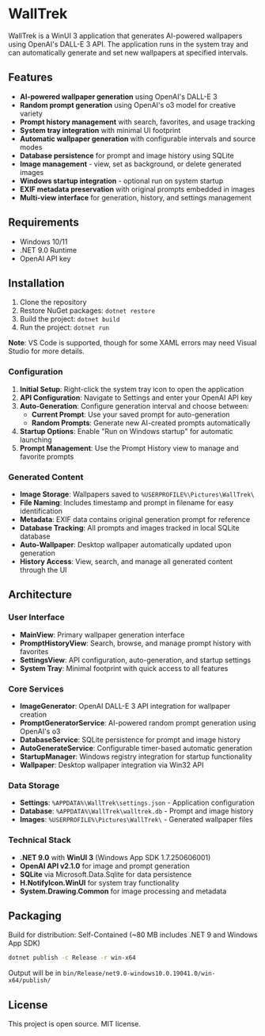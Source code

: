 # WallTrek

WallTrek is a WinUI 3 application that generates AI-powered wallpapers using OpenAI's DALL-E 3 API. The application runs in the system tray and can automatically generate and set new wallpapers at specified intervals.

## Features

- **AI-powered wallpaper generation** using OpenAI's DALL-E 3
- **Random prompt generation** using OpenAI's o3 model for creative variety
- **Prompt history management** with search, favorites, and usage tracking
- **System tray integration** with minimal UI footprint
- **Automatic wallpaper generation** with configurable intervals and source modes
- **Database persistence** for prompt and image history using SQLite
- **Image management** - view, set as background, or delete generated images
- **Windows startup integration** - optional run on system startup
- **EXIF metadata preservation** with original prompts embedded in images
- **Multi-view interface** for generation, history, and settings management

## Requirements

- Windows 10/11
- .NET 9.0 Runtime
- OpenAI API key

## Installation

1. Clone the repository
2. Restore NuGet packages: `dotnet restore`
3. Build the project: `dotnet build`
4. Run the project: `dotnet run`

**Note**: VS Code is supported, though for some XAML errors may need Visual Studio for more details.

### Configuration

1. **Initial Setup**: Right-click the system tray icon to open the application
2. **API Configuration**: Navigate to Settings and enter your OpenAI API key
3. **Auto-Generation**: Configure generation interval and choose between:
   - **Current Prompt**: Use your saved prompt for auto-generation
   - **Random Prompts**: Generate new AI-created prompts automatically
4. **Startup Options**: Enable "Run on Windows startup" for automatic launching
5. **Prompt Management**: Use the Prompt History view to manage and favorite prompts

### Generated Content

- **Image Storage**: Wallpapers saved to `%USERPROFILE%\Pictures\WallTrek\`
- **File Naming**: Includes timestamp and prompt in filename for easy identification
- **Metadata**: EXIF data contains original generation prompt for reference
- **Database Tracking**: All prompts and images tracked in local SQLite database
- **Auto-Wallpaper**: Desktop wallpaper automatically updated upon generation
- **History Access**: View, search, and manage all generated content through the UI

## Architecture

### User Interface

- **MainView**: Primary wallpaper generation interface
- **PromptHistoryView**: Search, browse, and manage prompt history with favorites
- **SettingsView**: API configuration, auto-generation, and startup settings
- **System Tray**: Minimal footprint with quick access to all features

### Core Services

- **ImageGenerator**: OpenAI DALL-E 3 API integration for wallpaper creation
- **PromptGeneratorService**: AI-powered random prompt generation using OpenAI's o3
- **DatabaseService**: SQLite persistence for prompt and image history
- **AutoGenerateService**: Configurable timer-based automatic generation
- **StartupManager**: Windows registry integration for startup functionality
- **Wallpaper**: Desktop wallpaper integration via Win32 API

### Data Storage

- **Settings**: `%APPDATA%\WallTrek\settings.json` - Application configuration
- **Database**: `%APPDATA%\WallTrek\walltrek.db` - Prompt and image history
- **Images**: `%USERPROFILE%\Pictures\WallTrek\` - Generated wallpaper files

### Technical Stack

- **.NET 9.0** with **WinUI 3** (Windows App SDK 1.7.250606001)
- **OpenAI API v2.1.0** for image and prompt generation
- **SQLite** via Microsoft.Data.Sqlite for data persistence
- **H.NotifyIcon.WinUI** for system tray functionality
- **System.Drawing.Common** for image processing and metadata

## Packaging

Build for distribution: Self-Contained (~80 MB includes .NET 9 and Windows App SDK)

```bash
dotnet publish -c Release -r win-x64
```

Output will be in `bin/Release/net9.0-windows10.0.19041.0/win-x64/publish/`

## License

This project is open source. MIT license.